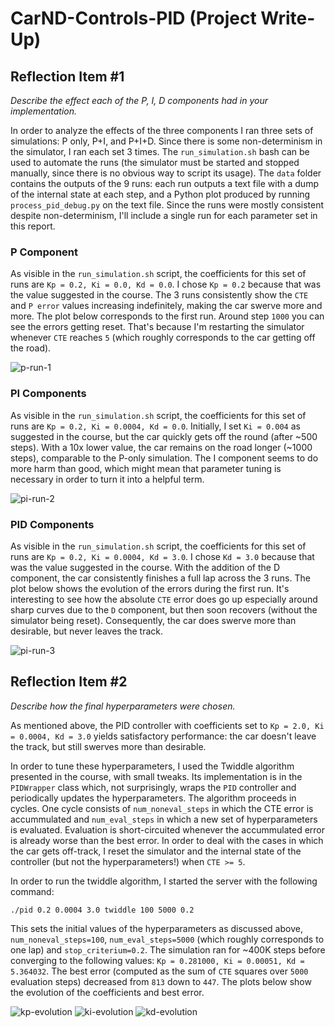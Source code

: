 # CarND-Controls-PID (Project Write-Up)

## Reflection Item #1
*Describe the effect each of the P, I, D components had in your implementation.*

In order to analyze the effects of the three components I ran three sets of simulations: P only, P+I, and P+I+D. Since there is some non-determinism in the simulator, I ran each set 3 times. The `run_simulation.sh` bash can be used to automate the runs (the simulator must be started and stopped manually, since there is no obvious way to script its usage). The `data` folder contains the outputs of the 9 runs: each run outputs a text file with a dump of the internal state at each step, and a Python plot produced by running `process_pid_debug.py` on the text file. Since the runs were mostly consistent despite non-determinism, I'll include a single run for each parameter set in this report.

### P Component
As visible in the `run_simulation.sh` script, the coefficients for this set of runs are `Kp = 0.2, Ki = 0.0, Kd = 0.0`. I chose `Kp = 0.2` because that was the value suggested in the course. The 3 runs consistently show the `CTE` and `P error` values increasing indefinitely, making the car swerve more and more. The plot below corresponds to the first run. Around step `1000` you can see the errors getting reset. That's because I'm restarting the simulator whenever `CTE` reaches `5` (which roughly corresponds to the car getting off the road).

![p-run-1](data/pid_debug_p-1_plot.png)

### PI Components
As visible in the `run_simulation.sh` script, the coefficients for this set of runs are `Kp = 0.2, Ki = 0.0004, Kd = 0.0`. Initially, I set `Ki = 0.004` as suggested in the course, but the car quickly gets off the round (after ~500 steps). With a 10x lower value, the car remains on the road longer (~1000 steps), comparable to the P-only simulation. The I component seems to do more harm than good, which might mean that parameter tuning is necessary in order to turn it into a helpful term.

![pi-run-2](data/pid_debug_pi-1_plot.png)

### PID Components
As visible in the `run_simulation.sh` script, the coefficients for this set of runs are `Kp = 0.2, Ki = 0.0004, Kd = 3.0`. I chose `Kd = 3.0` because that was the value suggested in the course. With the addition of the D component, the car consistently finishes a full lap across the 3 runs. The plot below shows the evolution of the errors during the first run. It's interesting to see how the absolute `CTE` error does go up especially around sharp curves due to the `D` component, but then soon recovers (without the simulator being reset). Consequently, the car does swerve more than desirable, but never leaves the track.

![pi-run-3](data/pid_debug_pid-1_plot.png)

## Reflection Item #2
*Describe how the final hyperparameters were chosen.*

As mentioned above, the PID controller with coefficients set to `Kp = 2.0, Ki = 0.0004, Kd = 3.0` yields satisfactory performance: the car doesn't leave the track, but still swerves more than desirable.

In order to tune these hyperparameters, I used the Twiddle algorithm presented in the course, with small tweaks. Its implementation is in the `PIDWrapper` class which, not surprisingly, wraps the `PID` controller and periodically updates the hyperparameters. The algorithm proceeds in cycles. One cycle consists of `num_noneval_steps` in which the CTE error is accummulated and `num_eval_steps` in which a new set of hyperparameters is evaluated. Evaluation is short-circuited whenever the accummulated error is already worse than the best error. In order to deal with the cases in which the car gets off-track, I reset the simulator and the internal state of the controller (but not the hyperparameters!) when `CTE >= 5`.

In order to run the twiddle algorithm, I started the server with the following command:
```
./pid 0.2 0.0004 3.0 twiddle 100 5000 0.2
```
This sets the initial values of the hyperparameters as discussed above, `num_noneval_steps=100`, `num_eval_steps=5000` (which roughly corresponds to one lap) and `stop_criterium=0.2`. The simulation ran for ~400K steps before converging to the following values: `Kp = 0.281000, Ki = 0.00051, Kd = 5.364032`. The best error (computed as the sum of `CTE` squares over `5000` evaluation steps) decreased from `813` down to `447`. The plots below show the evolution of the coefficients and best error.

![kp-evolution](data/pid_wrapper_debug_twiddle_KP_plot.png)
![ki-evolution](data/pid_wrapper_debug_twiddle_KI_plot.png)
![kd-evolution](data/pid_wrapper_debug_twiddle_KD_plot.png)


